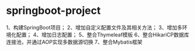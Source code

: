 # springboot-project
1、构建SpringBoot项目；
2、增加自定义配置文件及其相关方法；
3、增加多环境化配置；
4、增加日志配置；
5、整合Thymeleaf模板
6、整合HikariCP数据库连接池，并通过AOP实现多数据源切换
7、整合Mybatis框架